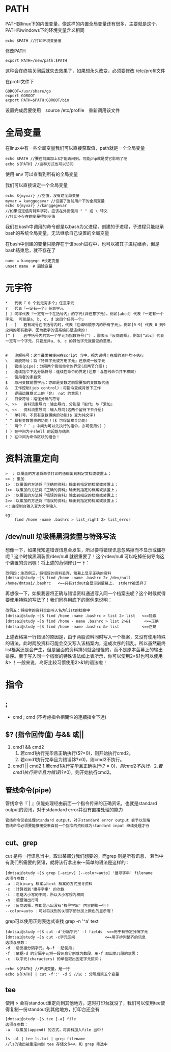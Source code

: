 # PATH
PATH是linux下的内置变量，像这样的内置全局变量还有很多，主要就是这个，PATH和windows下的环境变量含义相同

    echo $PATH //打印环境变量值

修改PATH

    export PATH=/new/path:$PATH

这种会在终端关闭后就失去效果了，如果想永久改变，必须要修改 /etc/profil文件

在profil文件下

    GOROOT=/usr/share/go
    export GOROOT
    export PATH=$PATH:GOROOT/bin

设置完成后要使用　source /etc/profile　重新调用该文件

# 全局变量
在linux中有一些全局变量我们可以直接获取值，path就是一个全局变量

    echo $PATH //要在前面加上$才能访问到，可能php就是受它影响了吧
    echo ${PATH} //这种方式也可以访问

使用 env 可以查看到所有的全局变量

我们可以直接设定一个全局变量

    echo ${myvar} //空值，没有这全局变量
    myvar = kanggegevar //设置了当前用户下的全局变量
    echo ${myvar} //kanggegevar
    //如果设定值有特殊字符，应该在外面使用 " " 或 \ 转义
    //打印不存在的变量得到空值

我们在bash中调用的命令都是以bash为父进程，创建的子进程，子进程只能继承bash的系统全局变量，无法继承自己设置的全局变量

在bash中创建的变量只能存在于该bash进程中，也可以被其子进程继承，但是bash结束后，就不存在了

    name = kanggege #设定变量
    unset name  # 删除变量

# 元字符

    *	代表『 0 个到无穷多个』任意字元
    ?	代表『一定有一个』任意字元
    [ ]	同样代表『一定有一个在括号内』的字元(非任意字元)。例如[abcd] 代表『一定有一个字元， 可能是a, b, c, d 这四个任何一个』
    [ - ]	若有减号在中括号内时，代表『在编码顺序内的所有字元』。例如[0-9] 代表 0 到9 之间的所有数字，因为数字的语系编码是连续的！
    [^ ]	若中括号内的第一个字元为指数符号(^) ，那表示『反向选择』，例如[^abc] 代表一定有一个字元，只要是非a, b, c 的其他字元就接受的意思。


    #	注解符号：这个最常被使用在script 当中，视为说明！在后的资料均不执行
    \	跳脱符号：将『特殊字元或万用字元』还原成一般字元
    |	管线(pipe)：分隔两个管线命令的界定(后两节介绍)；
    ;	连续指令下达分隔符号：连续性命令的界定(注意！与管线命令并不相同)
    ~	使用者的家目录
    $	取用变数前置字元：亦即是变数之前需要加的变数取代值
    &	工作控制(job control)：将指令变成背景下工作
    !	逻辑运算意义上的『非』 not 的意思！
    /	目录符号：路径分隔的符号
    >, >>	资料流重导向：输出导向，分别是『取代』与『累加』
    <, <<	资料流重导向：输入导向(这两个留待下节介绍)
    ' '	单引号，不具有变数置换的功能($ 变为纯文字)
    " "	具有变数置换的功能！($ 可保留相关功能)
    ` `	两个『 ` 』中间为可以先执行的指令，亦可使用$( )
    ( )	在中间为子shell 的起始与结束
    { }	在中间为命令区块的组合！

# 资料流重定向

    >  : 以覆盖的方法将命令打印的值输出到制定文档或装置上；
    >> : 累加
    1> ：以覆盖的方法将『正确的资料』输出到指定的档案或装置上；
    1>>：以累加的方法将『正确的资料』输出到指定的档案或装置上；
    2> ：以覆盖的方法将『错误的资料』输出到指定的档案或装置上；
    2>>：以累加的方法将『错误的资料』输出到指定的档案或装置上；
    <：由控制台输入变为文件输入

    eg:
        find /home -name .bashrc > list_right 2> list_error

## /dev/null 垃圾桶黑洞装置与特殊写法

想像一下，如果我知道错误讯息会发生，所以要将错误讯息忽略掉而不显示或储存呢？这个时候黑洞装置/dev/null 就很重要了！这个/dev/null 可以吃掉任何导向这个装置的资讯喔！将上述的范例修订一下：

    范例四：承范例三，将错误的资料丢弃，萤幕上显示正确的资料 
    [dmtsai@study ~]$ find /home -name .bashrc 2> /dev/null 
    /home/dmtsai/.bashrc   <==只有stdout会显示到萤幕上， stderr被丢弃了

再想像一下，如果我要将正确与错误资料通通写入同一个档案去呢？这个时候就得要使用特殊的写法了！我们同样用底下的案例来说明：


    范例五：将指令的资料全部写入名为list的档案中 
    [dmtsai@study ~]$ find /home -name .bashrc > list 2> list   <==错误 
    [dmtsai@study ~]$ find /home - name .bashrc > list 2>&1      <==正确 
    [dmtsai@study ~]$ find /home -name .bashrc &> list          <==正确

上述表格第一行错误的原因是，由于两股资料同时写入一个档案，又没有使用特殊的语法，此时两股资料可能会交叉写入该档案内，造成次序的错乱。所以虽然最终list档案还是会产生，但是里面的资料排列就会怪怪的，而不是原本萤幕上的输出排序。至于写入同一个档案的特殊语法如上表所示，你可以使用2>&1也可以使用&> ！一般来说，鸟哥比较习惯使用2>&1的语法啦！


# 指令
## ;
- cmd ; cmd (不考慮指令相關性的連續指令下達)

## $? (指令回传值) 与&& 或||
1. cmd1 && cmd2	
    1. 若cmd1执行完毕且正确执行($?=0)，则开始执行cmd2。
    2. 若cmd1执行完毕且为错误($?≠0)，则cmd2不执行。
2. cmd1 || cmd2	
    1.若cmd1执行完毕且正确执行($?=0)，则cmd2不执行。
    2.若cmd1执行完毕且为错误($?≠0)，则开始执行cmd2。

## 管线命令(pipe)
管线命令『 | 』仅能处理经由前面一个指令传来的正确资讯，也就是standard output的资讯，对于stdandard error并没有直接处理的能力

    管线命令仅会处理standard output，对于standard error output 会予以忽略
    管线命令必须要能够接受来自前一个指令的资料成为standard input 继续处理才行

## cut、grep
cut 是将一行讯息当中，取出某部分我们想要的，而grep 则是所有讯息， 若当中有我们所需要的资讯，就将该行拿出来～简单的语法是这样的：

    [dmtsai@study ~]$ grep [-acinv] [--color=auto] '搜寻字串' filename 
    选项与参数：
    -a ：将binary 档案以text 档案的方式搜寻资料
    -c ：计算找到'搜寻字串' 的次数
    -i ：忽略大小写的不同，所以大小写视为相同
    -n ：顺便输出行号
    -v ：反向选择，亦即显示出没有'搜寻字串' 内容的那一行！
    --color=auto ：可以将找到的关键字部分加上颜色的显示喔！

grep可以使用正则表达式查找 grep -n '^a' text

    [dmtsai@study ~]$ cut -d'分隔字元' -f fields  <==用于有特定分隔字元 
    [dmtsai@study ~]$ cut -c字元区间             <==用于排列整齐的讯息
    选项与参数：
    -d ：后面接分隔字元。与-f 一起使用；
    -f ：依据-d 的分隔字元将一段讯息分割成为数段，用-f 取出第几段的意思；
    -c ：以字元(characters) 的单位取出固定字元区间；

    echo ${PATH} //环境变量，是一行
    echo ${PATH} | cut -f':' -d 5 //以 : 分隔后第五个变量

## tee
使用 > 会将standout重定向到其他地方，这时打印台就没了，我们可以使用tee使得复制一份standout到其他地方，打印台还会有

    [dmtsai@study ~]$ tee [-a] file 
    选项与参数：
    -a ：以累加(append) 的方式，将资料加入file 当中！

    ls -al | tee ls.txt | grep filename
    //ls的输出被重定向到 tee 存储文件中，和 grep 筛选中
